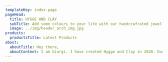 ```yaml
---
templateKey: index-page
pageHead:
  title: HYGGE AND CLAY 
  subTitle: Add some colours to your life with our handcrafrated jewellery made with polymer clay!
  image: ../img/header_arch_img.jpg
products:
  productsTitle: Latest Products
about:
  aboutTitle: Hey there,
  aboutContent: I am Giorgi. I have created Hygge and Clay in 2020. During the first lockdown, I decided to give it a try and set up my new creative space. Hygge and Clay was created with the aim to bring my art to life. After traveling in South America and Africa, I understood the importance of bright colours which I try to recreate when I make my pieces. 
---
```

